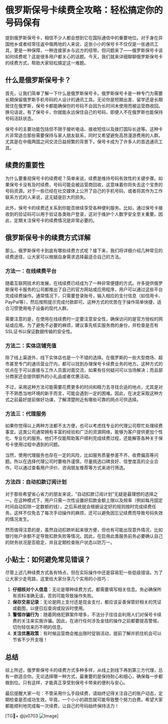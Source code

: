 # 俄罗斯保号卡续费全攻略：轻松搞定你的号码保有

提到俄罗斯保号卡，相信不少人都会想到它在国际通信中的重要地位。对于身在异国他乡或者经常往返中俄两地的人来说，这张小小的保号卡不仅仅是一张通讯工具，更是一种保障，一种连接家乡与远方的纽带。但问题来了——俄罗斯保号卡该如何续费呢？这是很多用户都关心的话题。今天，我们就来详细聊聊俄罗斯保号卡的续费方式，帮助大家轻松搞定这一难题。

## 什么是俄罗斯保号卡？

首先，让我们简单了解一下什么是俄罗斯保号卡。俄罗斯保号卡是一种专门为需要长期保留俄罗斯手机号码的人设计的通讯工具。无论你是短期出差、留学还是长期居住在俄罗斯，保号卡都能确保你的号码不会因为长时间未使用而被运营商收回。换句话说，有了保号卡，你就能永远保住自己的号码，即便人不在俄罗斯也能保持号码活跃状态。

保号卡的主要功能包括但不限于接听电话、接收短信以及拨打国际长途等。这种卡片非常适合那些需要保持与家人朋友联系，同时又希望避免高昂漫游费用的人群。尤其是在中俄两国之间交流日益频繁的背景下，保号卡成为了许多人的首选通讯工具。

## 续费的重要性

为什么要重视保号卡的续费呢？简单来说，续费是维持号码有效性的关键步骤。如果保号卡没有及时续费，号码可能会被运营商回收，这意味着你将失去这个宝贵的号码资源。对于一些已经在社交媒体上公开了自己的手机号码，或者将其作为工作联系方式的人来说，这无疑是巨大的损失。

此外，保号卡的续费还关系到你能否继续享受各种便利服务。比如，通过保号卡接收到的验证码可以用于验证各类账户登录，这对于维护个人数字安全至关重要。因此，定期关注保号卡的续费情况是非常必要的。

## 俄罗斯保号卡的续费方式详解

那么，俄罗斯保号卡到底有哪些续费方式呢？接下来，我们将详细介绍几种常见的续费途径，让大家可以根据自身需求选择最适合自己的方法。

### 方法一：在线续费平台

随着互联网技术的发展，在线续费已经成为了一种非常便捷的方式。许多提供俄罗斯保号卡服务的公司都推出了自己的官方网站或应用程序，用户可以通过这些平台完成续费操作。通常情况下，只需要登录账号，输入相应的支付信息（如信用卡、PayPal等），然后按照提示完成付款即可。这种方式的优势在于操作简单快捷，适合习惯使用电子设备的现代人群。

需要注意的是，在使用在线续费时一定要注意安全性，确保访问的是官方授权的网站或应用。为了避免不必要的麻烦，建议事先核实服务商的身份，并检查是否有SSL证书以保证数据传输的安全性。

### 方法二：实体店铺充值

除了线上渠道外，线下实体店也是一个不错的选择。在俄罗斯的一些大型商场、超市甚至专门的通讯营业厅内，都可以找到办理保号卡续费业务的地方。这种方式的优点在于可以直接与工作人员面对面交流，如果有任何疑问可以当场解决；而且部分商家还会提供额外的小礼品或者优惠活动。

不过，采用这种方法可能需要花费更多的时间和精力去寻找合适的地点，尤其是对于不熟悉当地环境的新手而言，可能会遇到一定的困难。因此，在决定采取这种方式之前最好提前做好功课，了解清楚附近有哪些可靠的网点可供选择。

### 方法三：代理服务

如果你觉得以上两种方法都不太方便，也可以考虑找专业的代理公司帮忙处理续费事宜。这类公司通常拥有丰富的经验和广泛的资源网络，能够为客户提供更加个性化、专业化的服务。他们不仅能帮助客户顺利完成续费过程，还能解答各种关于保号卡使用过程中遇到的问题。

当然，使用代理服务也存在一定的风险，比如服务质量参差不齐、收费偏高等问题。所以在选择代理公司时要格外谨慎，尽量挑选口碑良好、信誉度高的企业合作。可以通过查看用户评价、咨询朋友推荐等方式来进行筛选。

### 方法四：自动扣款订阅计划

对于那些希望省心省力的朋友来说，“自动扣款订阅计划”无疑是最理想的选择之一。在这种模式下，用户只需一次性设置好扣款金额上限以及频率（例如每月固定时间自动扣除一定数额的钱），之后系统就会根据设定好的规则按时完成续费任务。这样不仅免去了每次手动操作的麻烦，还可以避免因忘记续费而导致号码失效的情况发生。

然而值得注意的是，虽然自动扣款听起来很方便，但也有可能出现意外情况，比如银行账户余额不足导致扣款失败等情况。因此，在启用此类服务前务必要确认自己的财务状况是否稳定，并且定期检查账户状态以防万一。

## 小贴士：如何避免常见错误？

尽管上述几种续费方式各有特点，但在实际操作中还是容易犯一些低级错误。为了让大家少走弯路，这里给大家分享几个实用的小技巧：

1. **仔细核对个人信息**：无论是哪种续费方式，都需要填写相关信息。务必确保所有资料准确无误，否则可能导致操作失败。
2. **保存交易记录**：无论是网上支付还是现金支付，都应该妥善保管好相关的凭证或截图，以便日后查询或投诉时使用。
3. **警惕诈骗行为**：随着网络犯罪案件增多，不法分子往往会利用人们对保号卡续费的关注来实施诈骗。因此，在进行任何涉及金钱的操作之前都要提高警惕，切勿轻信来历不明的信息。
4. **关注优惠政策**：有时候运营商会推出限时促销活动，提前了解并抓住机会可以节省不少开支哦！

## 总结

综上所述，俄罗斯保号卡的续费方式多种多样，从线上到线下再到第三方代理，总有一款适合你。无论选择哪一种方式，最重要的是保持耐心和细心，确保每一步都做到位。只有这样，才能真正享受到保号卡带来的便利与安心。

最后提醒大家一句：不管采用什么手段续费，请始终记得关注自己的账户动态，定期检查是否成功生效。毕竟，一个小小的疏忽就可能导致整个努力白费。希望大家都能顺利地完成每一次续费，让自己的号码始终保持活力！

[TG💪+ @jx0703 ![Image](https://github.com/user-attachments/assets/dbca1d08-cadb-493c-b0ec-ad6f7a83f270)]